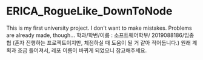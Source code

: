 # ERICA_RogueLike_DownToNode
This is my first university project.
I don't want to make mistakes. Problems are already made, though...
학과/학번/이름 : 소프트웨어학부/ 2019088186/임종협
(혼자 진행하는 프로젝트이지만, 체점하실  때 도움이 될 거 같아 적어둡니다.)
원래 계획과 조금 틀어져서, 레포 이름이 바뀌게 되었으니 참고해주세요.
